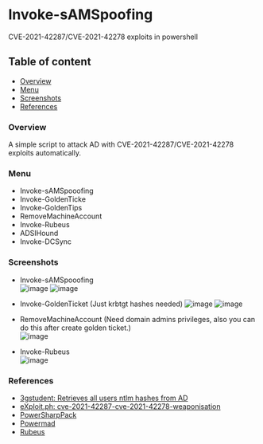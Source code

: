 # Invoke-sAMSpoofing
CVE-2021-42287/CVE-2021-42278 exploits in powershell

## Table of content
* [Overview](#Overview)
* [Menu](#Menu)
* [Screenshots](#Screenshots)
* [References](#References)

### Overview
A simple script to attack AD with CVE-2021-42287/CVE-2021-42278 exploits automatically.

### Menu
 - Invoke-sAMSpooofing
 - Invoke-GoldenTicke
 - Invoke-GoldenTips
 - RemoveMachineAccount 
 - Invoke-Rubeus
 - ADSIHound
 - Invoke-DCSync

### Screenshots
 - Invoke-sAMSpooofing  
 ![image](https://user-images.githubusercontent.com/30458572/161235503-67e882c1-32d4-479c-8f3b-faade0c39af6.png)
 ![image](https://user-images.githubusercontent.com/30458572/161314691-fbb6059b-5440-48c6-a80c-51452cd42af0.png)

 - Invoke-GoldenTicket (Just krbtgt hashes needed)
 ![image](https://user-images.githubusercontent.com/30458572/161314913-d8f1b489-b778-4a8b-9589-a7d69d2b72ce.png)
 ![image](https://user-images.githubusercontent.com/30458572/161314959-86eb3237-382a-401e-bbb9-eae8a09da42f.png)

 - RemoveMachineAccount (Need domain admins privileges, also you can do this after create golden ticket.)  
 ![image](https://user-images.githubusercontent.com/30458572/161236648-8ce72238-2d48-4794-97d0-5d5a667cc152.png)
 
 - Invoke-Rubeus  
 ![image](https://user-images.githubusercontent.com/30458572/161241261-b5e5f4f8-29d9-4412-ae3e-1298d45b5625.png)

### References
 - [3gstudent: Retrieves all users ntlm hashes from AD](https://3gstudent.github.io/%E5%9F%9F%E6%B8%97%E9%80%8F-%E5%88%A9%E7%94%A8DCSync%E5%AF%BC%E5%87%BA%E5%9F%9F%E5%86%85%E6%89%80%E6%9C%89%E7%94%A8%E6%88%B7hash%E7%9A%84%E6%96%B9%E6%B3%95)
 - [eXploit.ph: cve-2021-42287-cve-2021-42278-weaponisation](https://exploit.ph/cve-2021-42287-cve-2021-42278-weaponisation.html)
 - [PowerSharpPack](https://github.com/S3cur3Th1sSh1t/PowerSharpPack)
 - [Powermad](https://github.com/Kevin-Robertson/Powermad)
 - [Rubeus](https://github.com/GhostPack/Rubeus)
